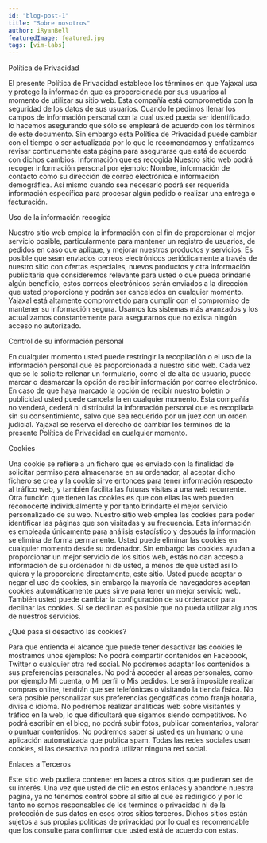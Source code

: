 ```yaml
---
id: "blog-post-1"
title: "Sobre nosotros"
author: iRyanBell
featuredImage: featured.jpg
tags: [vim-labs]
---
```


Política de Privacidad

El presente Política de Privacidad establece los términos en que Yajaxal usa y protege la información que es proporcionada por sus usuarios al momento de utilizar su sitio web. Esta compañía está comprometida con la seguridad de los datos de sus usuarios. Cuando le pedimos llenar los campos de información personal con la cual usted pueda ser identificado, lo hacemos asegurando que sólo se empleará de acuerdo con los términos de este documento. Sin embargo esta Política de Privacidad puede cambiar con el tiempo o ser actualizada por lo que le recomendamos y enfatizamos revisar continuamente esta página para asegurarse que está de acuerdo con dichos cambios. Información que es recogida Nuestro sitio web podrá recoger información personal por ejemplo: Nombre, información de contacto como su dirección de correo electrónica e información demográfica. Así mismo cuando sea necesario podrá ser requerida información específica para procesar algún pedido o realizar una entrega o facturación.

Uso de la información recogida

Nuestro sitio web emplea la información con el fin de proporcionar el mejor servicio posible, particularmente para mantener un registro de usuarios, de pedidos en caso que aplique, y mejorar nuestros productos y servicios. Es posible que sean enviados correos electrónicos periódicamente a través de nuestro sitio con ofertas especiales, nuevos productos y otra información publicitaria que consideremos relevante para usted o que pueda brindarle algún beneficio, estos correos electrónicos serán enviados a la dirección que usted proporcione y podrán ser cancelados en cualquier momento. Yajaxal está altamente comprometido para cumplir con el compromiso de mantener su información segura. Usamos los sistemas más avanzados y los actualizamos constantemente para asegurarnos que no exista ningún acceso no autorizado.  

Control de su información personal

En cualquier momento usted puede restringir la recopilación o el uso de la información personal que es proporcionada a nuestro sitio web. Cada vez que se le solicite rellenar un formulario, como el de alta de usuario, puede marcar o desmarcar la opción de recibir información por correo electrónico. En caso de que haya marcado la opción de recibir nuestro boletín o publicidad usted puede cancelarla en cualquier momento. Esta compañía no venderá, cederá ni distribuirá la información personal que es recopilada sin su consentimiento, salvo que sea requerido por un juez con un orden judicial. Yajaxal se reserva el derecho de cambiar los términos de la presente Política de Privacidad en cualquier momento.  

Cookies

Una cookie se refiere a un fichero que es enviado con la finalidad de solicitar permiso para almacenarse en su ordenador, al aceptar dicho fichero se crea y la cookie sirve entonces para tener información respecto al tráfico web, y también facilita las futuras visitas a una web recurrente. Otra función que tienen las cookies es que con ellas las web pueden reconocerte individualmente y por tanto brindarte el mejor servicio personalizado de su web. Nuestro sitio web emplea las cookies para poder identificar las páginas que son visitadas y su frecuencia. Esta información es empleada únicamente para análisis estadístico y después la información se elimina de forma permanente. Usted puede eliminar las cookies en cualquier momento desde su ordenador. Sin embargo las cookies ayudan a proporcionar un mejor servicio de los sitios web, estás no dan acceso a información de su ordenador ni de usted, a menos de que usted así lo quiera y la proporcione directamente, este sitio. Usted puede aceptar o negar el uso de cookies, sin embargo la mayoría de navegadores aceptan cookies automáticamente pues sirve para tener un mejor servicio web. También usted puede cambiar la configuración de su ordenador para declinar las cookies. Si se declinan es posible que no pueda utilizar algunos de nuestros servicios.

¿Qué pasa si desactivo las cookies?


Para que entienda el alcance que puede tener desactivar las cookies le mostramos unos ejemplos: No podrá compartir contenidos en Facebook, Twitter o cualquier otra red social. No podremos adaptar los contenidos a sus preferencias personales. No podrá acceder al áreas personales, como por ejemplo Mi cuenta, o Mi perfil o Mis pedidos. Le será imposible realizar compras online, tendrán que ser telefónicas o visitando la tienda física. No será posible personalizar sus preferencias geográficas como franja horaria, divisa o idioma. No podremos realizar analíticas web sobre visitantes y tráfico en la web, lo que dificultará que sigamos siendo competitivos. No podrá escribir en el blog, no podrá subir fotos, publicar comentarios, valorar o puntuar contenidos. No podremos saber si usted es un humano o una aplicación automatizada que publica spam. Todas las redes sociales usan cookies, si las desactiva no podrá utilizar ninguna red social.  

Enlaces a Terceros

Este sitio web pudiera contener en laces a otros sitios que pudieran ser de su interés. Una vez que usted de clic en estos enlaces y abandone nuestra pagina, ya no tenemos control sobre al sitio al que es redirigido y por lo tanto no somos responsables de los términos o privacidad ni de la protección de sus datos en esos otros sitios terceros. Dichos sitios están sujetos a sus propias políticas de privacidad por lo cual es recomendable que los consulte para confirmar que usted está de acuerdo con estas.


